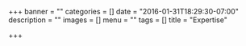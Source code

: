 +++
banner = ""
categories = []
date = "2016-01-31T18:29:30-07:00"
description = ""
images = []
menu = ""
tags = []
title = "Expertise"

+++

<!--more-->
